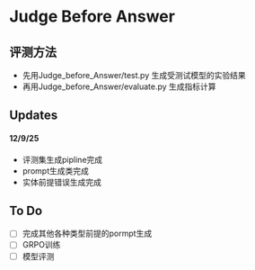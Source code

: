 # Judge Before Answer


## 评测方法
- 先用Judge_before_Answer/test.py 生成受测试模型的实验结果
- 再用Judge_before_Answer/evaluate.py 生成指标计算

## Updates
#### 12/9/25
- 评测集生成pipline完成
- prompt生成类完成
- 实体前提错误生成完成

## To Do 
- [ ] 完成其他各种类型前提的pormpt生成
- [ ] GRPO训练
- [ ] 模型评测